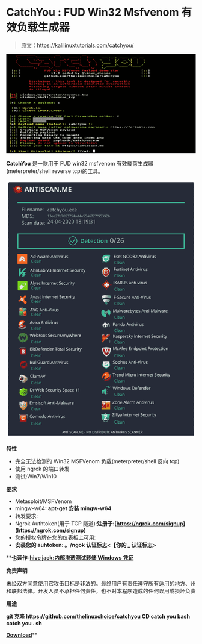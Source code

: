 # CatchYou : FUD Win32 Msfvenom 有效负载生成器

> 原文：<https://kalilinuxtutorials.com/catchyou/>

[![CatchYou : FUD Win32 Msfvenom Payload Generator](img/ba128cf6536e70fd5e232c7c3e0e7d4e.png "CatchYou : FUD Win32 Msfvenom Payload Generator")](https://1.bp.blogspot.com/-Fj_4rXhnnaE/XrqE2-ptsDI/AAAAAAAAGSY/VHo8RT2rJqocRAuKGwuJKOWklQn2zgDdQCLcBGAsYHQ/s1600/CatchYou%25281%2529.png)

**CatchYou** 是一款用于 FUD win32 msfvenom 有效载荷生成器(meterpreter/shell reverse tcp)的工具。

![](img/79f663cb630887b40d4920eb7f76bebf.png)

**特性**

*   完全无法检测的 Win32 MSFVenom 负载(meterpreter/shell 反向 tcp)
*   使用 ngrok 的端口转发
*   测试:Win7/Win10

**要求**

*   Metasploit/MSFVenom
*   mingw-w64: **apt-get 安装 mingw-w64**
*   转发要求:
*   Ngrok Authtoken(用于 TCP 隧道):**注册于:[https://ngrok.com/signup](https://ngrok.com/signup)**
*   您的授权令牌在您的仪表板上可用:[](https://dashboard.ngrok.com)
*   **安装您的 auhtoken: **。/ngok 认证标志<【你的 _ 认证标志>****

 ****也读作-[hive jack:内部渗透测试转储 Windows 凭证](https://kalilinuxtutorials.com/hivejack/)**

**免责声明**

未经双方同意使用它攻击目标是非法的。最终用户有责任遵守所有适用的地方、州和联邦法律。开发人员不承担任何责任，也不对本程序造成的任何误用或损坏负责

**用途**

**git 克隆 https://github.com/thelinuxchoice/catchyou
CD catch you
bash catch you . sh**

[**Download**](https://github.com/thelinuxchoice/catchyou)**